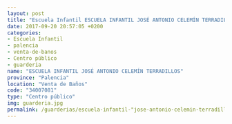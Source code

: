 ```yaml
---
layout: post
title: "Escuela Infantil ESCUELA INFANTIL JOSÉ ANTONIO CELEMÍN TERRADILLOS"
date: 2017-09-20 20:57:05 +0200
categories:
- Escuela Infantil
- palencia
- venta-de-banos
- Centro público
- guarderia
name: "ESCUELA INFANTIL JOSÉ ANTONIO CELEMÍN TERRADILLOS"
province: "Palencia"
location: "Venta de Baños"
code: "34007081"
type: "Centro público"
img: guarderia.jpg
permalink: /guarderias/escuela-infantil-"jose-antonio-celemin-terradillos".html
---
```

